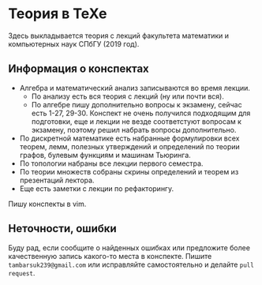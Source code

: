 # Теория в TeXe
Здесь выкладывается теория с лекций факультета математики и компьютерных наук СПбГУ (2019 год).

## Информация о конспектах
* Алгебра и математический анализ записываются во время лекции. 
  - По анализу есть вся теория с лекций (ну или почти вся).
  - По алгебре пишу дополнительно вопросы к экзамену, сейчас есть 1-27, 29-30. Конспект не очень получился подходящим для подготовки, еще и лекции не везде соответстуют вопросам к экзамену, поэтому решил набрать вопросы дополнительно.
* По дискретной математике есть набранные формулировки всех теорем, лемм, полезных утверждений и определений по теории графов, булевым функциям и машинам Тьюринга.
* По топологии набраны все лекции первого семестра.
* По теории множеств собраны скрины определений и теорем из презентаций лектора.
* Еще есть заметки с лекции по рефакторингу.

Пишу конспекты в vim.

## Неточности, ошибки
Буду рад, если сообщите о найденных ошибках или предложите более качественную запись какого-то места в конспекте.
Пишите `tambarsuk239@gmail.com` или исправляйте самостоятельно и делайте `pull request`.
